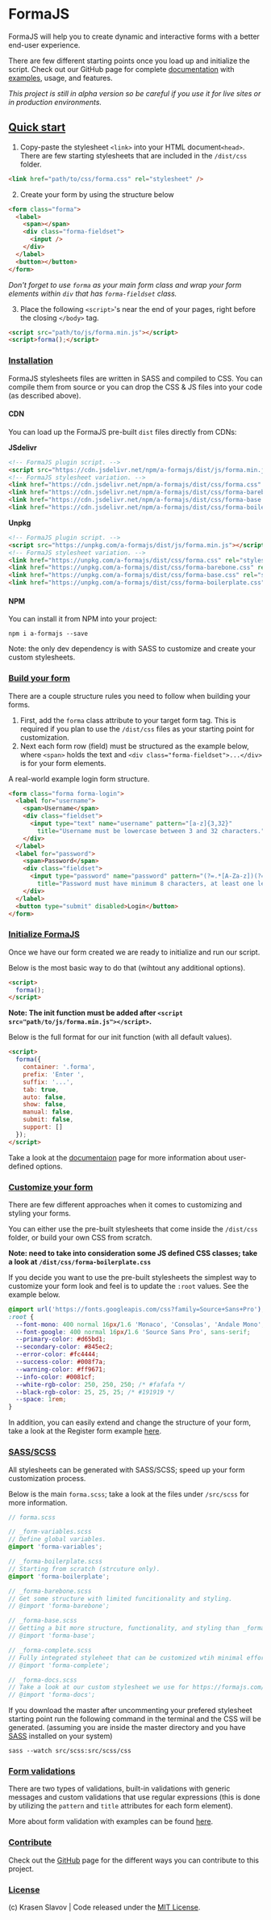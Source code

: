 # FormaJS

FormaJS will help you to create dynamic and interactive forms with a better end-user experience.

There are few different starting points once you load up and initialize the script. Check out our GitHub page for complete [documentation](https://formajs.com/) with [examples](https://formajs.com/examples/index.html), usage, and features.

*This project is still in alpha version so be careful if you use it for live sites or in production environments.*

## [Quick start](https://formajs.com/index.html#usage)

1. Copy-paste the stylesheet `<link>` into your HTML document`<head>`. There are few starting stylesheets that are included in the `/dist/css` folder.

```html
<link href="path/to/css/forma.css" rel="stylesheet" />
```

2. Create your form by using the structure below 

```html
<form class="forma">
  <label>
    <span></span>
    <div class="forma-fieldset">
      <input />
    </div>
  </label>
  <button></button>
</form>
```

*Don't forget to use `forma` as your main form class and wrap your form elements within `div` that has `forma-fieldset` class.*

3. Place the following `<script>`'s near the end of your pages, right before the closing `</body>` tag.

```html
<script src="path/to/js/forma.min.js"></script>
<script>forma();</script>
```

### [Installation](https://formajs.com/index.html#installation)

FormaJS stylesheets files are written in SASS and compiled to CSS. You can compile them from source or you can drop the CSS & JS files into your code (as described above).

#### CDN

You can load up the FormaJS pre-built `dist` files directly from CDNs:

**JSdelivr**

```html
<!-- FormaJS plugin script. -->
<script src="https://cdn.jsdelivr.net/npm/a-formajs/dist/js/forma.min.js"></script>
<!-- FormaJS stylesheet variation. -->
<link href="https://cdn.jsdelivr.net/npm/a-formajs/dist/css/forma.css" rel="stylesheet" />
<link href="https://cdn.jsdelivr.net/npm/a-formajs/dist/css/forma-barebone.css" rel="stylesheet" />
<link href="https://cdn.jsdelivr.net/npm/a-formajs/dist/css/forma-base.css" rel="stylesheet" />
<link href="https://cdn.jsdelivr.net/npm/a-formajs/dist/css/forma-boilerplate.css" rel="stylesheet" />
```

**Unpkg**

```html
<!-- FormaJS plugin script. -->
<script src="https://unpkg.com/a-formajs/dist/js/forma.min.js"></script>
<!-- FormaJS stylesheet variation. -->
<link href="https://unpkg.com/a-formajs/dist/css/forma.css" rel="stylesheet" />
<link href="https://unpkg.com/a-formajs/dist/css/forma-barebone.css" rel="stylesheet" />
<link href="https://unpkg.com/a-formajs/dist/css/forma-base.css" rel="stylesheet" />
<link href="https://unpkg.com/a-formajs/dist/css/forma-boilerplate.css" rel="stylesheet" />
```

#### NPM

You can install it from NPM into your project:

    npm i a-formajs --save

Note: the only dev dependency is with SASS to customize and create your custom stylesheets.

### [Build your form](https://formajs.com/index.html#structure)

There are a couple structure rules you need to follow when building your forms. 

1. First, add the `forma` class attribute to your target form tag. This is required if you plan to use the `/dist/css` files as your starting point for customization.
2. Next each form row (field) must be structured as the example below, where `<span>` holds the text and `<div class="forma-fieldset">...</div>` is for your form elements.

A real-world example login form structure.

```html
<form class="forma forma-login">
  <label for="username">
    <span>Username</span>
    <div class="fieldset">
      <input type="text" name="username" pattern="[a-z]{3,32}" 
        title="Username must be lowercase between 3 and 32 characters." required />
    </div>
  </label>
  <label for="password">
    <span>Password</span>
    <div class="fieldset">
      <input type="password" name="password" pattern="(?=.*[A-Za-z])(?=.*\d)[A-Za-z\d]{8,}" 
        title="Password must have minimum 8 characters, at least one letter and one number" required />
    </div>
  </label>
  <button type="submit" disabled>Login</button>
</form>
```

### [Initialize FormaJS](https://formajs.com/index.html#options)

Once we have our form created we are ready to initialize and run our script. 

Below is the most basic way to do that (wihtout any additional options). 

```html
<script>
  forma();
</script>
```

**Note: The init function must be added after `<script src="path/to/js/forma.min.js"></script>`.**

Below is the full format for our init function (with all default values). 

```html
<script>
  forma({
    container: '.forma',
    prefix: 'Enter ',
    suffix: '...',
    tab: true,
    auto: false,
    show: false,
    manual: false,
    submit: false,
    support: []
  });
</script>
```

Take a look at the [documentaion](https://formajs.com/index.html#options) page for more information about user-defined options.

### [Customize your form](https://formajs.com/index.html#style)

There are few different approaches when it comes to customizing and styling your forms.

You can either use the pre-built stylesheets that come inside the `/dist/css` folder, or build your own CSS from scratch.

**Note: need to take into consideration some JS defined CSS classes; take a look at `/dist/css/forma-boilerplate.css`**

If you decide you want to use the pre-built stylesheets the simplest way to customize your form look and feel is to update the `:root` values. See the example below.

```css
@import url('https://fonts.googleapis.com/css?family=Source+Sans+Pro');
:root {
  --font-mono: 400 normal 16px/1.6 'Monaco', 'Consolas', 'Andale Mono', 'Ubuntu Mono', monospace;
  --font-google: 400 normal 16px/1.6 'Source Sans Pro', sans-serif;
  --primary-color: #d65bd1;
  --secondary-color: #845ec2;
  --error-color: #fc4444;
  --success-color: #008f7a;
  --warning-color: #ff9671;
  --info-color: #0081cf;
  --white-rgb-color: 250, 250, 250; /* #fafafa */
  --black-rgb-color: 25, 25, 25; /* #191919 */
  --space: 1rem;
}
``` 

In addition, you can easily extend and change the structure of your form, take a look at the Register form example [here](https://formajs.com/examples/register.html). 

### [SASS/SCSS](https://formajs.com/scss.html)

All stylesheets can be generated with SASS/SCSS; speed up your form customization process.

Below is the main `forma.scss`; take a look at the files under `/src/scss` for more information. 

```scss
// forma.scss

// _form-variables.scss
// Define global variables.
@import 'forma-variables';

// _forma-boilerplate.scss
// Starting from scratch (strcuture only).
@import 'forma-boilerplate';

// _forma-barebone.scss
// Get some structure with limited funcitionality and styling.
// @import 'forma-barebone';

// _forma-base.scss 
// Getting a bit more structure, functionality, and styling than _forma-barebone.scss.
// @import 'forma-base';

// _forma-complete.scss
// Fully integrated styleheet that can be customized wtih minimal effort and modification.
// @import 'forma-complete';

// _forma-docs.scss
// Take a look at our custom stylesheet we use for https://formajs.com/
// @import 'forma-docs';
```

If you download the master after uncommenting your prefered stylesheet starting point run the following command in the terminal and the CSS will be generated. (assuming you are inside the master directory and you have [SASS](https://sass-lang.com/install) installed on your system)

    sass --watch src/scss:src/scss/css

### [Form validations](https://formajs.com/index.html#validation)

There are two types of validations, built-in validations with generic messages and custom validations that use regular expressions (this is done by utilizing the `pattern` and `title` attributes for each form element).

More about form validation with examples can be found [here](https://formajs.com/index.html#validation).

### [Contribute](https://formajs.com/index.html#contribute)

Check out the [GitHub](https://formajs.com/index.html#contribute) page for the different ways you can contribute to this project.

### [License](https://formajs.com/index.html#license)

(c) Krasen Slavov | Code released under the [MIT License](https://opensource.org/licenses/MIT).